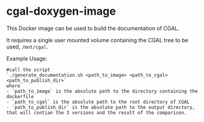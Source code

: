 cgal-doxygen-image
==================

This Docker image can be used to build the documentation of CGAL.

It requires a single user mounted volume containing the CGAL tree to be used, `/mnt/cgal`.

Example Usage:

    #call the script 
    `./generate_documentation.sh <path_to_image> <path_to_cgal> <path_to_publish_dir>`
    where 
    - `path_to_image` is the absolute path to the directory containing the dockerfile
    - `path_to_cgal` is the absolute path to the root directory of CGAL
    - `path_to_publish_dir` is the absolute path to the output directory, that will contian the 3 versions and the result of the comparison. 
